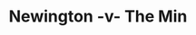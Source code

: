 ---
year: "2011"
serialNumber: "0398" 
game: "Newington"
title: "Newington -v- The Min"
gameLocation: "Solefields"
gameDate: ""
result: ""
resultType: ""
type: "game"
---
